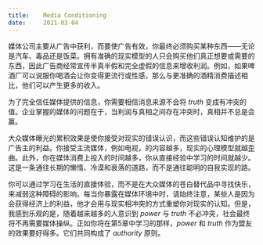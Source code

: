```yaml
---
title:    Media Conditioning
date:     2021-03-04
---
```


媒体公司主要从广告中获利，而要使广告有效，你最终必须购买某种东西——无论是汽车、毒品还是饭菜。拥有准确的现实模型的人只会购买他们真正想要或需要的东西，因此广告商经常宣传半真半假和完全虚假的信息来增收利润。例如，如果啤酒厂可以说服你喝酒会让你变得更流行或性感，那么与更准确的酒精消费描述相比，他们可以产生更多的收入。

为了完全信任媒体提供的信息，你需要相信消息来源不会将 *truth* 变成有冲突的值。企业掌握的媒体的问题在于，当利润与真相之间存在冲突时，真相并不总是会赢。

大众媒体曝光的累积效果是使你接受对现实的错误认识，而这些错误认知维护的是广告主的利益。你接受主流媒体，例如电视，的内容越多，现实的心理模型就越歪曲。此外，你在媒体消费上投入的时间越多，你从直接经验中学习的时间就越少。这是一条通往长期的懒惰、冷漠和衰落的道路，而不是通往聪明的自我实现的路。

你可以通过学习在生活的直接体验，而不是在大众媒体的苍白替代品中寻找快乐，来减弱这种障碍的影响。每当你暴露在媒体环境中时，请始终注意，某些人是因为会获得经济上的利益，他才会用与现实相冲突的方式重塑你对现实的认知。但是，我感到乐观的是，随着越来越多的人意识到 *power* 与 *truth* 不必冲突，社会最终将不再需要媒体操纵。正如你将在第5章中学习的那样，*power* 和 *truth* 作为盟友的效果要好得多。它们共同构成了 *authority* 原则。

